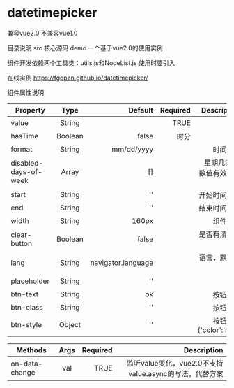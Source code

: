 # datetimepicker

兼容vue2.0 不兼容vue1.0

目录说明
src 核心源码
demo 一个基于vue2.0的使用实例

组件开发依赖两个工具类：utils.js和NodeList.js
使用时要引入


在线实例
https://fgopan.github.io/datetimepicker/

组件属性说明

| Property      | Type          | Default | Required | Description |
| ------------- |:-------------:| -------:|---------:|------------:|
| value|String||TRUE|数值|
| hasTime|Boolean|false|时分|
| format|String|mm/dd/yyyy||时间格式|
| disabled-days-of-week|Array|[]| |星期几禁选,数值有效范围0~6|
| start|String|''||开始时间限制|
| end|String|''||结束时间限制|
| width|String|160px||组件宽度|
| clear-button|Boolean|false| |是否有清除按钮|
| lang|String|navigator.language| |语言，默认中文|
| placeholder|String|''| |提示|
| btn-text|String|ok| |按钮文本|
| btn-class|String|''| |按钮样式|
| btn-style|Object|''| |按钮样式 {'color':'red'}|

| Methods|Args|Required|Description|
| ------ |:--:|-------:|----------:|
| on-data-change|val|TRUE|监听value变化，vue2.0不支持value.async的写法，代替方案|
